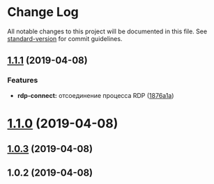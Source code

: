 # Change Log

All notable changes to this project will be documented in this file. See [standard-version](https://github.com/conventional-changelog/standard-version) for commit guidelines.

<a name="1.1.1"></a>
## [1.1.1](https://github.com/trueflywood/node-rdp/compare/v1.1.0...v1.1.1) (2019-04-08)


### Features

* **rdp-connect:** отсоединение процесса RDP ([1876a1a](https://github.com/trueflywood/node-rdp/commit/1876a1a))



<a name="1.1.0"></a>
# [1.1.0](https://github.com/trueflywood/node-rdp/compare/v1.0.3...v1.1.0) (2019-04-08)



<a name="1.0.3"></a>
## [1.0.3](https://github.com/trueflywood/node-rdp/compare/v1.0.2...v1.0.3) (2019-04-08)



<a name="1.0.2"></a>
## 1.0.2 (2019-04-08)

